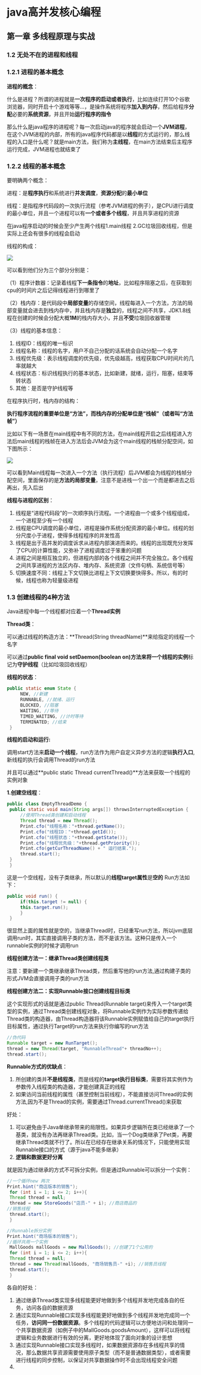 # java高并发核心编程

## 第一章 多线程原理与实战

### 1.2 无处不在的进程和线程

### 1.2.1 进程的基本概念

**进程的概念**：

什么是进程？所谓的进程就是**一次程序的启动或者执行**，比如连续打开10个谷歌浏览器，同时开启十个游戏等等...，是操作系统将程序**加入到内存**，然后给程序**分配**必要的**系统资源**，并且开始**运行程序的指令**



那么什么是java程序的进程呢？每一次启动java的程序就会启动一个**JVM进程**，在这个JVM进程的内部，所有的java程序代码都是以**线程**的方式运行的，那么线程的入口是什么呢？就是main方法，我们称为**主线程**，在main方法结束后主程序运行完成，JVM进程也就结束了



### 1.2.2 线程的基本概念

要明确两个概念：

进程：是**程序执行**和系统进行**并发调度**，**资源分配**的**最小单位**

线程：是指程序代码段的一次执行流程（参考JVM进程的例子），是CPU进行调度的最小单位，并且一个进程可以有**一个或者多个线程**，并且共享进程的资源

在java程序启动的时候会至少产生两个线程1.main线程 2.GC垃圾回收线程，但是实际上还会有很多的线程会启动



线程的构成：

![](https://github.com/JOYBOY-777/ReadStudyNote/blob/main/javaimg/java%E9%AB%98%E5%B9%B6%E5%8F%91%E6%A0%B8%E5%BF%83%E7%BC%96%E7%A8%8B%E5%8D%B7%E4%BA%8C%E5%9B%BE%E7%89%87/%E7%BA%BF%E7%A8%8B%E7%9A%84%E6%9E%84%E6%88%90.png?raw=true)

可以看到他们分为三个部分分别是：

（1）程序计数器：记录着线程**下一条指令**的**地址**，比如程序阻塞之后，在获取到cpu的时间片之后记得线程进行到哪里了

（2）栈内存：是代码段中**局部变量**的存储空间，线程每进入一个方法，方法的局部变量就会进去到栈内存中，并且栈内存是**独立**的，线程之间不共享，JDK1.8线程在创建的时候会分配大概**1M**的栈内存大小，并且**不受**垃圾回收器管理

（3）线程的基本信息：

1. 线程ID：线程的唯一标识
2. 线程名称：线程的名字，用户不自己分配的话系统会自动分配一个名字
3. 线程优先级：表示线程调度的优先级，优先级越高，线程获取CPU时间片的几率就越大
4. 线程状态：标识线程执行的基本状态，比如新建，就绪，运行，阻塞，结束等转状态
5. 其他：是否是守护线程等



在程序执行时，栈内存的结构：

**执行程序流程的重要单位是“方法”，而栈内存的分配单位是“栈帧”（或者叫“方法帧”）**

比如以下有一场景在main线程中有不同的方法，在main线程开启之后线程进入方法后main线程的栈帧在进入方法后会JVM会为这个main线程的栈帧分配空间，如下图所示：

![](https://github.com/JOYBOY-777/ReadStudyNote/blob/main/javaimg/java%E9%AB%98%E5%B9%B6%E5%8F%91%E6%A0%B8%E5%BF%83%E7%BC%96%E7%A8%8B%E5%8D%B7%E4%BA%8C%E5%9B%BE%E7%89%87/%E7%BA%BF%E7%A8%8B%E6%A0%88%E5%B8%A7.png?raw=true)



可以看到Main线程每一次进入一个方法（执行流程）后JVM都会为线程的栈帧分配空间，里面保存的是**方法的局部变量**，注意不是进栈一个出一个而是都进去之后再出，先入后出



**线程与进程的区别**：

1. 线程是“进程代码段”的一次顺序执行流程。一个进程由一个或多个线程组成，一个进程至少有一个线程
2. 线程是CPU调度的最小单位，进程是操作系统分配资源的最小单位。线程的划分尺度小于进程，使得多线程程序的并发性高
3. 线程是出于高并发的调度诉求从进程内部演进而来的。线程的出现既充分发挥了CPU的计算性能，又弥补了进程调度过于笨重的问题
4. 进程之间是相互独立的，但进程内部的各个线程之间并不完全独立。各个线程之间共享进程的方法区内存、堆内存、系统资源（文件句柄、系统信号等）
5. 切换速度不同：线程上下文切换比进程上下文切换要快得多。所以，有的时候，线程也称为轻量级进程



### 1.3 创建线程的4种方法

Java进程中每一个线程都对应着一个**Thread实例**

**Thread类**：

可以通过线程的构造方法：**Thread(String threadName)**来给指定的线程一个名字

可以通过**public final void setDaemon(boolean on)**方法来将一个**线程的实例**标记为**守护线程**（比如垃圾回收线程）

**线程的状态**：

```java
public static enum State {
     NEW, //新建
     RUNNABLE, //就绪、运行
     BLOCKED, //阻塞
     WAITING, //等待
     TIMED_WAITING, //计时等待
     TERMINATED; //结束
 }
```

**线程的启动和运行:**

调用start方法来**启动一个线程**，run方法作为用户自定义异步方法的逻辑**执行入口**,新线程的执行会调用Thread的run方法

并且可以通过**public static Thread currentThread()**方法来获取一个线程的实例对象



**1.创建空线程**：

```java
public class EmptyThreadDemo {
 public static void main(String args[]) throwsInterruptedException {
     //使用Thread类创建和启动线程
     Thread thread = new Thread();
     Print.cfo("线程名称："+thread.getName());
     Print.cfo("线程ID："+thread.getId());
     Print.cfo("线程状态："+thread.getState());
     Print.cfo("线程优先级："+thread.getPriority());
     Print.cfo(getCurThreadName() + " 运行结束.");
     thread.start();
 }
 }
```

这是一个空线程，没有子类继承，所以默认的**线程target属性**是**空的** Run方法如下：

```java
public void run() {
     if(this.target != null) {
     this.target.run();
     }
 }
```

很显然上面的属性就是空的，当继承Thread时，已经重写run方法，所以jvm底层调用run时，其实直接调用子类的方法，而不是该方法。这种只是传入一个runnable实例的时候才调用run



**线程创建方法一：继承Thread类创建线程类**

注意：要新建一个类继承继承Thread类，然后重写他的run方法,通过构建子类的形式JVM会直接调用子类的run方法



**线程创建方法二：实现Runnable接口创建线程目标类**

这个实现形式的话就是通过public Thread(Runnable target)来传入一个target类型的实例，通过Thread类创建线程对象，将Runnable实例作为实际参数传递给Thread类的构造器，由Thread构造器将该Runnable实例赋值给自己的target执行目标属性，通过执行Target的run方法来执行你编写的run方法

```java
//伪代码
Runnable target = new RunTarget();
thread = new Thread(target, "RunnableThread"+ threadNo++);
thread.start();
```



**Runnable方式的优缺点**：

1. 所创建的类并**不是线程类**，而是线程的**target执行目标类**，需要将其实例作为参数传入线程类的构造器，才能创建真正的线程
2. 如果访问当前线程的属性（甚至控制当前线程），不能直接访问Thread的实例方法,因为不是Thread的实例，需要通过Thread.currentThread()来获取

好处：

1. 可以避免由于Java单继承带来的局限性。如果异步逻辑所在类已经继承了一个基类，就没有办法再继承Thread类。比如，当一个Dog类继承了Pet类，再要继承Thread类就不行了。所以在已经存在继承关系的情况下，只能使用实现Runnable接口的方式（源于java不能多继承）
2. **逻辑和数据更好分离**

就是因为通过继承的方式不可拆分实例，但是通过Runnable可以拆分一个实例：

```java
//一个循环new 两次
Print.hint("商店版本的销售");
 for (int i = 1; i <= 2; i++){
 Thread thread = null;
 thread = new StoreGoods("店员-" + i); //商店商品的
//销售线程
 thread.start();
 }

//Runnable拆分实例
Print.hint("商场版本的销售");
//循环共用一个实例
 MallGoods mallGoods = new MallGoods(); //创建了1个公用的
 for (int i = 1; i <= 2; i++){
 Thread thread = null;
 thread = new Thread(mallGoods, "商场销售员-" +i); //销售员线程
 thread.start();
 }
```

各自的好处：

1. 通过继承Thread类实现多线程能更好地做到多个线程并发地完成各自的任务，访问各自的数据资源
2. 通过实现Runnable接口实现多线程能更好地做到多个线程并发地完成同一个任务，**访问同一份数据资源**。多个线程的代码逻辑可以方便地访问和处理同一个共享数据资源（如例子中的MallGoods.goodsAmount），这样可以将线程逻辑和业务数据进行有效的分离，更好地体现了面向对象的设计思想
3. 通过实现Runnable接口实现多线程时，如果数据资源存在多线程共享的情况，那么数据共享资源需要使用原子类型（而不是普通数据类型），或者需要进行线程的同步控制，以保证对共享数据操作时不会出现线程安全问题
4. 

























































































































































































































































